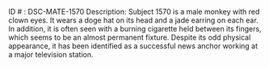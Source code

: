 ID # : DSC-MATE-1570
Description: Subject 1570 is a male monkey with red clown eyes. It wears a doge hat on its head and a jade earring on each ear. In addition, it is often seen with a burning cigarette held between its fingers, which seems to be an almost permanent fixture. Despite its odd physical appearance, it has been identified as a successful news anchor working at a major television station.